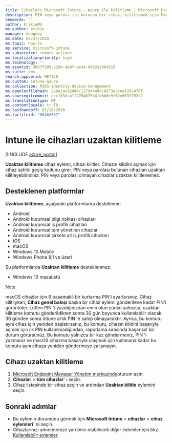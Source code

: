 ```yaml
---
title: Cihazları Microsoft Intune - Azure ile kilitleme | Microsoft Docs
description: PIN veya parola ile korunan bir cihazı kilitlemek için Microsoft Intune'daki Uzaktan kilitleme eylemini kullanın.
keywords: ''
author: ErikjeMS
ms.author: erikje
manager: dougeby
ms.date: 02/27/2020
ms.topic: how-to
ms.service: microsoft-intune
ms.subservice: remote-actions
ms.localizationpriority: high
ms.technology: ''
ms.assetid: 3b67f285-229d-4a0f-ae34-0402a20b4518
ms.suite: ems
search.appverid: MET150
ms.custom: intune-azure
ms.collection: M365-identity-device-management
ms.openlocfilehash: 220a2ac92d46c1279d4498c8673e2ceef28c470f
ms.sourcegitcommit: eccf83dc41f2764675d4fd6b6e9f02e6631792d2
ms.translationtype: MT
ms.contentlocale: tr-TR
ms.lasthandoff: 07/18/2020
ms.locfileid: "86462057"
---
```

# <a name="remotely-lock-devices-with-intune"></a>Intune ile cihazları uzaktan kilitleme

[!INCLUDE [azure_portal](../includes/azure_portal.md)]

**Uzaktan kilitleme** cihaz eylemi, cihazı kilitler. Cihazın kilidini açmak için cihaz sahibi geçiş kodunu girer. PIN veya parolası bulunan cihazları uzaktan kilitleyebilirsiniz. PIN veya parolası olmayan cihazlar uzaktan kilitlenemez.

## <a name="supported-platforms"></a>Desteklenen platformlar

**Uzaktan kilitleme**, aşağıdaki platformlarda desteklenir:

- Android
- Android kurumsal bilgi noktası cihazları
- Android kurumsal iş profili cihazları
- Android kurumsal tam yönetilen cihazlar
- Android kurumsal şirkete ait iş profili cihazları
- iOS
- macOS
- Windows 10 Mobile
- Windows Phone 8.1 ve üzeri

Şu platformlarda **Uzaktan kilitleme** desteklenmez:
- Windows 10 masaüstü

> [!NOTE]
> macOS cihazlar için 6 basamaklı bir kurtarma PIN’i ayarlarsınız. Cihaz kilitliyken, **Cihaz genel bakışı** başka bir cihaz eylemi gönderilene kadar PIN’i görüntüler. Lütfen PIN 'i yazdığınızdan emin olun çünkü yalnızca, uzaktan kilitleme komutu gönderildikten sonra 30 gün boyunca kullanılabilir olacak. 30 günden sonra Intune artık PIN 'e sahip olmayacaktır. Ayrıca, bu komutu aynı cihaz için yeniden başlatırsanız, bu komutu, cihazın kilidini başarıyla açmak için ilk PIN kullanılmadığından, raporlama sırasında başarısız bir durum görürsünüz. Bu komutu yalnızca bir kez göndermeniz, PIN 'i yazmanız ve macOS cihazına başarıyla ulaşmak için kullanana kadar bu komutu aynı cihaza yeniden göndermeye çalışmayın.


## <a name="remote-lock-a-device"></a>Cihazı uzaktan kilitleme

1. [Microsoft Endpoint Manager Yönetim merkezinde](https://go.microsoft.com/fwlink/?linkid=2109431)oturum açın.
3. **Cihazlar**  >  **tüm cihazlar**' ı seçin.
4. Cihaz listesinde bir cihaz seçin ve ardından **Uzaktan kilitle** eylemini seçin.

## <a name="next-steps"></a>Sonraki adımlar

- Bu eylemin durumunu görmek için **Microsoft Intune**  >  **cihazlar**  >  **cihaz eylemleri**' ni seçin. 
- Cihazlarınızı yönetmenize yardımcı olabilecek diğer eylemler için bkz. [Kullanılabilir eylemler](device-management.md).
